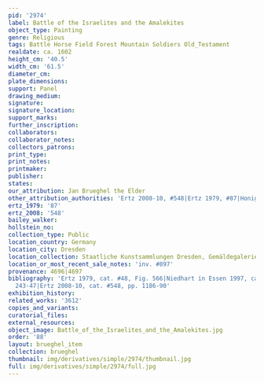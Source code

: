 ```yaml
---
pid: '2974'
label: Battle of the Israelites and the Amalekites
object_type: Painting
genre: Religious
tags: Battle Horse Field Forest Mountain Soldiers Old_Testament
realdate: ca. 1602
height_cm: '40.5'
width_cm: '61.5'
diameter_cm: 
plate_dimensions: 
support: Panel
drawing_medium: 
signature: 
signature_location: 
support_marks: 
further_inscription: 
collaborators: 
collaborator_notes: 
collectors_patrons: 
print_type: 
print_notes: 
printmaker: 
publisher: 
states: 
our_attribution: Jan Brueghel the Elder
other_attribution_authorities: 'Ertz 2008-10, #548|Ertz 1979, #87|Honig database'
ertz_1979: '87'
ertz_2008: '548'
bailey_walker: 
hollstein_no: 
collection_type: Public
location_country: Germany
location_city: Dresden
location_collection: Staatliche Kunstsammlungen Dresden, Gemäldegalerie Alte Meister
location_or_most_recent_sale_notes: 'inv. #897'
provenance: 4696|4697
bibliography: 'Ertz 1979, cat. #48, Fig. 566|Niedhart in Essen 1997, cat. #69, pp.
  243-47|Ertz 2008-10, cat. #548, pp. 1186-90'
exhibition_history: 
related_works: '3612'
copies_and_variants: 
curatorial_files: 
external_resources: 
object_image: Battle_of_the_Israelites_and_the_Amalekites.jpg
order: '88'
layout: brueghel_item
collection: brueghel
thumbnail: img/derivatives/simple/2974/thumbnail.jpg
full: img/derivatives/simple/2974/full.jpg
---
```

